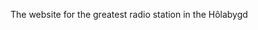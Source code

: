 [logo]:https://github.com/holaradio/holaradio.github.io/blob/main/src/images/radiohola.png "Radio Hôla logotype"
The website for the greatest radio station in the Hôlabygd

